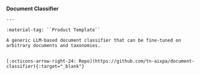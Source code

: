   __Document Classifier__

    ---

    :material-tag: ``Product Template``

    A generic LLM-based document classifier that can be fine-tuned on arbitrary documents and taxonomies.


    [:octicons-arrow-right-24: Repo](https://github.com/tn-aixpa/document-classifier){:target="_blank"}

